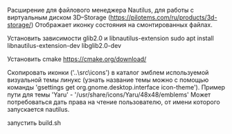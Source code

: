Расширение для файлового менеджера Nautilus, для работы с виртуальным диском 3D–Storage (https://pilotems.com/ru/products/3d-storage/)
Отображает иконку состояния на смонтированных файлах.

Установить зависимости glib2.0 и libnautilus-extension
sudo apt install libnautilus-extension-dev libglib2.0-dev

Установить cmake 
https://cmake.org/download/

Скопировать иконки ('..\src\icons') в каталог эмблем используемой визуальной темы линукс (узнать название темы можно с помощью команды 'gsettings get org.gnome.desktop.interface icon-theme').
Пример пути для темы 'Yaru' - '/usr/share/icons/Yaru/48x48/emblems'
Может потребоваться дать права на чтение пользователю, от имени которого запускается nautilus.

запустить build.sh
